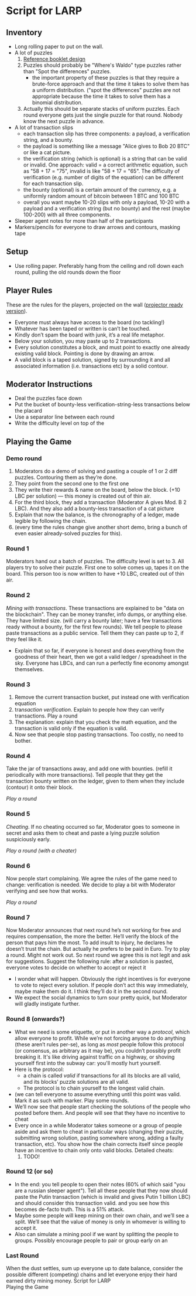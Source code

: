 # Script for LARP	

## Inventory
  * Long rolling paper to put on the wall.
  * A lot of puzzles
      1. [Reference booklet design](https://docs.google.com/document/d/1LC2HjMGDTYE7t7ImssBEE-eO3C9rFEdic0oUgjDx5Js/edit?usp=sharing)
      2. Puzzles should probably be "Where's Waldo" type puzzles rather than "Spot the differences" puzzles.
          * the important property of these puzzles is that they require a brute-force approach and that the time it takes to solve them has a uniform distribution. ("spot the differences" puzzles are not appropriate because the time it takes to solve them has a binomial distribution.
      3. Actually this should be separate stacks of uniform puzzles. Each round everyone gets just the single puzzle for that round. Nobody know the next puzzle in advance.
  * A lot of transaction slips
      * each transaction slip has three components: a payload, a verification string, and a bounty.
      * the payload is something like a message "Alice gives to Bob 20 BTC" or like a cat picture.
      * the verification string (which is optional) is a string that can be valid or invalid. One approach: valid  = a correct arithmetic equation, such as "58 + 17 = "75", invalid is like "58 + 17 = "65". The difficulty of verification (e.g. number of digits of the equation) can be different for each transaction slip.
      * the bounty (optional) is a certain amount of the currency, e.g. a uniformly random amount of bitcoin between 1 BTC and 100 BTC
      * overall you want maybe 10-20 slips with only a payload, 10-20 with a payload and a verification string (but no bounty) and the rest (maybe 100-200) with all three components. 
  * Sleeper agent notes for more than half of the participants    
  * Markers/pencils for everyone to draw arrows and contours, masking tape

## Setup
  * Use rolling paper. Preferably hang from the ceiling and roll down each round, pulling the old rounds down the floor

## Player Rules

These are the rules for the players, projected on the wall ([projector ready version](https://docs.google.com/presentation/d/1R_bDLYL-wk1zwhCHcycwkrSRZAxQ4Ervh3lazzgdTxQ/edit?usp=sharing)). 
  
  * Everyone must always have access to the board (no tackling!)
  * Whatever has been taped or written is can’t be touched.
  * Kindly don’t spam the board with junk, it’s a real life metaphor.
  * Below your solution, you may paste up to 2 transactions.
  * Every solution constitutes a block, and must point to exactly one already existing valid block. Pointing is done by drawing an arrow.
  * A valid block is a taped solution, signed by surrounding it and all associated information (i.e. transactions etc) by a solid contour.

## Moderator Instructions
  * Deal the puzzles face down
  * Put the bucket of bounty-less verification-string-less transactions below the placard
  * Use a separator line between each round
  * Write the difficulty level on top of the 

## Playing the Game

### Demo round
  1. Moderators do a demo of solving and pasting a couple of 1 or 2 diff puzzles. Contouring them as they’re done. 
  2. They point from the second one to the first one
  3. They write their rewards & name on the board, below the block. (+10 LBC per solution) — this money is created out of thin air.
  4. For the third block, they add a transaction (Moderator A gives Mod. B 2 LBC). And they also add a bounty-less transaction of a cat picture
  5. Explain that now the balance, is the chronography of a ledger, made legible by following the chain.
  6. (every time the rules change give another short demo, bring a bunch of even easier already-solved puzzles for this).

### Round 1
Moderators hand out a batch of puzzles. The difficulty level is set to 3. All players try to solve their puzzle. First one to solve comes up, tapes it on the board. 
This person too is now written to have +10 LBC, created out of thin air.

### Round 2
*Mining with transactions*. 
These transactions are explained to be "data on the blockchain". They can be money transfer, info dumps, or anything else. They have limited size. (will carry a bounty later; have a few transactions ready without a bounty, for the first few rounds). We tell people to please paste transactions as a public service. Tell them they can paste up to 2, if they feel like it.
* Explain that so far, if everyone is honest and does everything from the goodness of their heart, then we got a valid ledger / spreadsheet in the sky.
Everyone has LBCs, and can run a perfectly fine economy amongst themselves.

### Round 3
1. Remove the current transaction bucket, put instead one with verification equation
2. tra*nsaction verification*. Explain to people how they can verify transactions. 
Play a round
3. The explanation: explain that you check the math equation, and the transaction is valid only if the equation is valid.
4. Now see that people stop pasting transactions. Too costly, no need to bother. 

### Round 4
Take the jar of transactions away, and add one with bounties. (refill it periodically with more transactions). Tell people that they get the transaction bounty written on the ledger, given to them when they include (contour) it onto their block.

*Play a round*

### Round 5
*Cheating*. 
If no cheating occurred so far, Moderator goes to someone in secret and asks them to cheat and paste a lying puzzle solution suspiciously early.

*Play a round (with a cheater)*

### Round 6
Now people start complaining. We agree the rules of the game need to change: verification is needed. We decide to play a bit with Moderator verifying and see how that works.

*Play a round*

### Round 7
Now Moderator announces that next round he’s not working for free and requires compensation, the more the better. He’ll verify the block of the person that pays him the most. To add insult to injury, he declares he doesn’t trust the chain. But actually he prefers to be paid in Euro.
Try to play a round. Might not work out.
So next round we agree this is not legit and ask for suggestions. 
Suggest the following rule: after a solution is pasted, everyone votes to decide on whether to accept or reject it 
* I wonder what will happen. Obviously the right incentives is for everyone to vote to reject every solution. If people don’t act this way immediately, maybe make them do it. I think they’ll do it in the second round.
* We expect the social dynamics to turn sour pretty quick, but Moderator will gladly instigate further.

### Round 8 (onwards?)
* What we need is some etiquette, or put in another way a *protocol*, which allow everyone to profit. While we’re not forcing anyone to do anything (these aren’t rules per-se), as long as *most* people follow this protocol (or consensus, as arbitrary as it may be), you couldn’t possibly profit breaking it. 
It's like driving against traffic on a highway, or shoving yourself first into the subway car: you'll mostly hurt yourself.
* Here is the protocol: 
    * a chain is called *valid* if transactions for all its blocks are all valid, and its blocks’ puzzle solutions are all valid.
    * The protocol is to chain yourself to the longest valid chain.
* (we can tell everyone to assume everything until this point was valid. Mark it as such with marker.
Play some rounds.
* We’ll now see that people start checking the solutions of the people who posted before them. And people will see that they have no incentive to cheat
* Every once in a while Moderator takes someone or a group of people aside and ask them to cheat in particular ways (changing their puzzle, submitting wrong solution, pasting somewhere wrong, adding a faulty transaction, etc). You show how the chain corrects itself since people have an incentive to chain only onto valid blocks. Detailed cheats:
    1. TODO!
    
### Round 12 (or so)
* In the end: you tell people to open their notes (60% of which said "you are a russian sleeper agent"). Tell all these people that they now should paste the Putin transaction (which is invalid and gives Putin 1 billion LBC) and should consider this transaction valid. and you see how this becomes de-facto truth. This is a 51% attack.
* Maybe some people will keep mining on their own chain, and we’ll see a split. We’ll see that the value of money is only in whomever is willing to accept it.
* Also can simulate a mining pool if we want by splitting the people to groups. Possibly encourage people to pair or group early on an

### Last Round
When the dust settles, sum up everyone up to date balance, consider the possible different (competing) chains and let everyone enjoy their hard earned dirty mining money. Script for LARP	
Playing the Game
